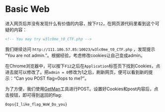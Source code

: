 # Basic Web
进入网页后并没有发现什么有价值的内容，按下`F12`，在网页源代码里看到这个可疑的内容：
``` html
<!-- You may try w3lc0me_t0_CTF.php -->
```
我们继续访问 `http://111.186.57.85:10023/w3lc0me_t0_CTF.php` ，发现提示 “You are not admin.”。根据经验，考虑修改cookies让自己变成admin。

在Chrome浏览器中，可以按下`F12`之后在`Application`标签页下找到Cookies，点进去就可以修改了。把`admin = 0`修改为1之后，刷新网页，便可以看到新的提示：“Can you POST flag=0ops to me?”。

为了方便，我们使用[GetMan](https://getman.cn)工具进行POST。设置好Cookies和post内容后，点击按钮，即可得到返回的flag:
```
0ops{I_like_flag_WoW_Do_you}
```